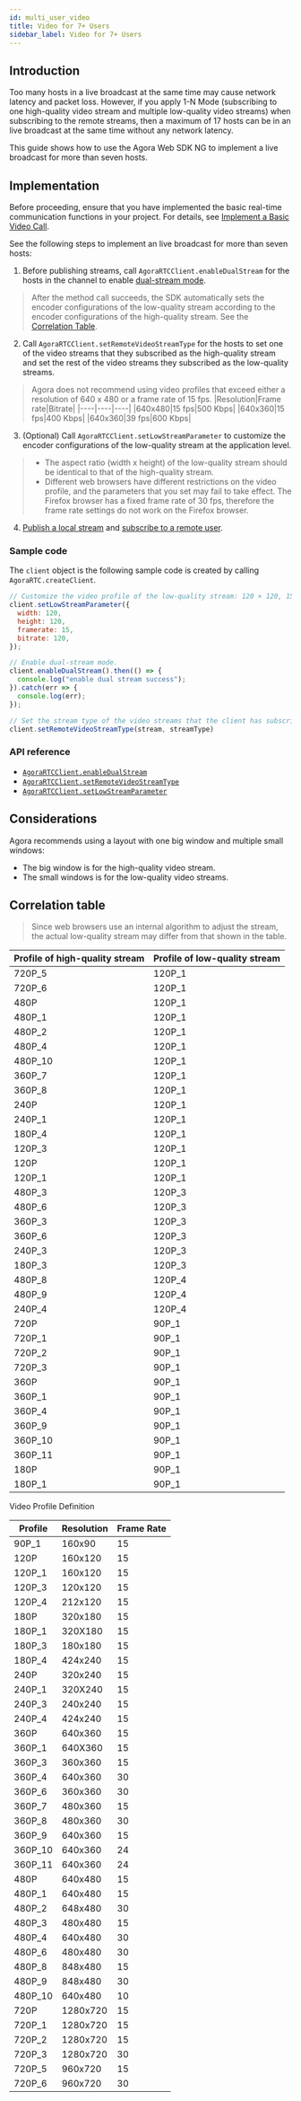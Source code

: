 ```yaml
---
id: multi_user_video
title: Video for 7+ Users
sidebar_label: Video for 7+ Users
---
```


## Introduction
Too many hosts in a live broadcast at the same time may cause network latency and packet loss. However, if you apply 1-N Mode (subscribing to one high-quality video stream and multiple low-quality video streams) when subscribing to the remote streams, then a maximum of 17 hosts can be in an live broadcast at the same time without any network latency.

This guide shows how to use the Agora Web SDK NG to implement a live broadcast for more than seven hosts.

## Implementation

Before proceeding, ensure that you have implemented the basic real-time communication functions in your project. For details, see [Implement a Basic Video Call](basic_call.md).

See the following steps to implement an live broadcast for more than seven hosts:
1. Before publishing streams, call `AgoraRTCClient.enableDualStream` for the hosts in the channel to enable [dual-stream mode](https://docs.agora.io/en/Agora%20Platform/terms?platform=All%20Platforms#dual-stream).
> After the method call succeeds, the SDK automatically sets the encoder configurations of the low-quality stream according to the encoder configurations of the high-quality stream. See the [Correlation Table](#correlation-table).

2. Call `AgoraRTCClient.setRemoteVideoStreamType` for the hosts to set one of the video streams that they subscribed as the high-quality stream and set the rest of the video streams they subscribed as the low-quality streams.

> Agora does not recommend using video profiles that exceed either a resolution of 640 x 480 or a frame rate of 15 fps.
> |Resolution|Frame rate|Bitrate|
> |----|----|----|
> |640x480|15 fps|500 Kbps|
> |640x360|15 fps|400 Kbps|
> |640x360|39 fps|600 Kbps|

3. (Optional) Call `AgoraRTCClient.setLowStreamParameter` to customize the encoder configurations of the low-quality stream at the application level.
> - The aspect ratio (width x height) of the low-quality stream should be identical to that of the high-quality stream.
> - Different web browsers have different restrictions on the video profile, and the parameters that you set may fail to take effect. The Firefox browser has a fixed frame rate of 30 fps, therefore the frame rate settings do not work on the Firefox browser.

4. [Publish a local stream](basic_call.md#create-and-publish-the-local-tracks) and [subscribe to a remote user](basic_call.md#subscribe-to-a-remote-user).

### Sample code

The `client` object is the following sample code is created by calling `AgoraRTC.createClient`.

```js
// Customize the video profile of the low-quality stream: 120 × 120, 15 fps, 120 Kbps.
client.setLowStreamParameter({
  width: 120,
  height: 120,
  framerate: 15,
  bitrate: 120,
});

// Enable dual-stream mode.
client.enableDualStream().then(() => {
  console.log("enable dual stream success");
}).catch(err => {
  console.log(err);
});

// Set the stream type of the video streams that the client has subscribed to.
client.setRemoteVideoStreamType(stream, streamType)
```

### API reference
- [`AgoraRTCClient.enableDualStream`](/api/en/interfaces/iagorartcclient.html#enabledualstream)
- [`AgoraRTCClient.setRemoteVideoStreamType`](/api/en/interfaces/iagorartcclient.html#setremotevideostreamtype)
- [`AgoraRTCClient.setLowStreamParameter`](/api/en/interfaces/iagorartcclient.html#setlowstreamparameter)

## Considerations
Agora recommends using a layout with one big window and multiple small windows:
- The big window is for the high-quality video stream.
- The small windows is for the low-quality video streams.

## Correlation table

> Since web browsers use an internal algorithm to adjust the stream, the actual low-quality stream may differ from that shown in the table.

| **Profile of high-quality stream** | **Profile of low-quality stream** |
| ------------ | ---------------- |
| 720P_5       | 120P_1           |
| 720P_6       | 120P_1           |
| 480P         | 120P_1           |
| 480P_1       | 120P_1           |
| 480P_2       | 120P_1           |
| 480P_4       | 120P_1           |
| 480P_10      | 120P_1           |
| 360P_7       | 120P_1           |
| 360P_8       | 120P_1           |
| 240P         | 120P_1           |
| 240P_1       | 120P_1           |
| 180P_4       | 120P_1           |
| 120P_3       | 120P_1           |
| 120P         | 120P_1           |
| 120P_1       | 120P_1           |
| 480P_3       | 120P_3           |
| 480P_6       | 120P_3           |
| 360P_3       | 120P_3           |
| 360P_6       | 120P_3           |
| 240P_3       | 120P_3           |
| 180P_3       | 120P_3           |
| 480P_8       | 120P_4           |
| 480P_9       | 120P_4           |
| 240P_4       | 120P_4           |
| 720P         | 90P_1            |
| 720P_1       | 90P_1            |
| 720P_2       | 90P_1            |
| 720P_3       | 90P_1            |
| 360P         | 90P_1            |
| 360P_1       | 90P_1            |
| 360P_4       | 90P_1            |
| 360P_9       | 90P_1            |
| 360P_10      | 90P_1            |
| 360P_11      | 90P_1            |
| 180P         | 90P_1            |
| 180P_1       | 90P_1            |

Video Profile Definition

| **Profile** | **Resolution** | **Frame Rate** |
| -------- | -------------- | ------------ |
| 90P_1    | 160x90         | 15           |
| 120P     | 160x120        | 15           |
| 120P_1   | 160x120        | 15           |
| 120P_3   | 120x120        | 15           |
| 120P_4   | 212x120        | 15           |
| 180P     | 320x180        | 15           |
| 180P_1   | 320X180        | 15           |
| 180P_3   | 180x180        | 15           |
| 180P_4   | 424x240        | 15           |
| 240P     | 320x240        | 15           |
| 240P_1   | 320X240        | 15           |
| 240P_3   | 240x240        | 15           |
| 240P_4   | 424x240        | 15           |
| 360P     | 640x360        | 15           |
| 360P_1   | 640X360        | 15           |
| 360P_3   | 360x360        | 15           |
| 360P_4   | 640x360        | 30           |
| 360P_6   | 360x360        | 30           |
| 360P_7   | 480x360        | 15           |
| 360P_8   | 480x360        | 30           |
| 360P_9   | 640x360        | 15           |
| 360P_10  | 640x360        | 24           |
| 360P_11  | 640x360        | 24           |
| 480P     | 640x480        | 15           |
| 480P_1   | 640x480        | 15           |
| 480P_2   | 648x480        | 30           |
| 480P_3   | 480x480        | 15           |
| 480P_4   | 640x480        | 30           |
| 480P_6   | 480x480        | 30           |
| 480P_8   | 848x480        | 15           |
| 480P_9   | 848x480        | 30           |
| 480P_10  | 640x480        | 10           |
| 720P     | 1280x720       | 15           |
| 720P_1   | 1280x720       | 15           |
| 720P_2   | 1280x720       | 15           |
| 720P_3   | 1280x720       | 30           |
| 720P_5   | 960x720        | 15           |
| 720P_6   | 960x720        | 30           |
